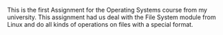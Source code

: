 
This is the first Assignment for the Operating Systems course from my university. This assignment had us deal with the File System module from Linux and do all 
kinds of operations on files with a special format.
